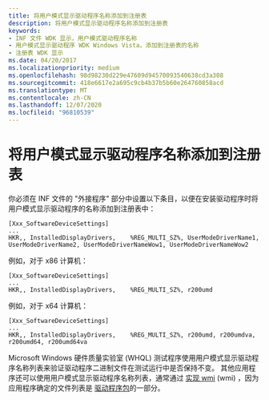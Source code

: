 ```yaml
---
title: 将用户模式显示驱动程序名称添加到注册表
description: 将用户模式显示驱动程序名称添加到注册表
keywords:
- INF 文件 WDK 显示，用户模式驱动程序名称
- 用户模式显示驱动程序 WDK Windows Vista，添加到注册表的名称
- 注册表 WDK 显示
ms.date: 04/20/2017
ms.localizationpriority: medium
ms.openlocfilehash: 98d98230d229e47609d94570093540638cd3a308
ms.sourcegitcommit: 418e6617e2a695c9cb4b37b5b60e264760858acd
ms.translationtype: MT
ms.contentlocale: zh-CN
ms.lasthandoff: 12/07/2020
ms.locfileid: "96810539"
---
```

# <a name="adding-user-mode-display-driver-names-to-the-registry"></a>将用户模式显示驱动程序名称添加到注册表


你必须在 INF 文件的 "外接程序" 部分中设置以下条目，以便在安装驱动程序时将用户模式显示驱动程序的名称添加到注册表中：

```inf
[Xxx_SoftwareDeviceSettings]
...
HKR,, InstalledDisplayDrivers,    %REG_MULTI_SZ%, UserModeDriverName1, UserModeDriverName2, UserModeDriverNameWow1, UserModeDriverNameWow2
```

例如，对于 x86 计算机：

```inf
[Xxx_SoftwareDeviceSettings]
...
HKR,, InstalledDisplayDrivers,    %REG_MULTI_SZ%, r200umd 
```

例如，对于 x64 计算机：

```inf
[Xxx_SoftwareDeviceSettings]
...
HKR,, InstalledDisplayDrivers,    %REG_MULTI_SZ%, r200umd, r200umdva, r200umd64, r200umd64va
```

Microsoft Windows 硬件质量实验室 (WHQL) 测试程序使用用户模式显示驱动程序名称列表来验证驱动程序二进制文件在测试运行中是否保持不变。 其他应用程序还可以使用用户模式显示驱动程序名称列表，通常通过 [实现 wmi](../kernel/implementing-wmi.md) (wmi) ，因为应用程序确定的文件列表是 [驱动程序包](../install/components-of-a-driver-package.md)的一部分。

 

